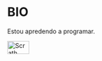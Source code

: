 <h1>BIO</h1>

<p>Estou apredendo a programar.</p> 


<div>
<img align="center" alt="Scrath" height="30" width="50" src="https://img.shields.io/badge/Scratch-4D97FF?style=for-the-badge&logo=Scratch&logoColor=white">
  </div><br>


